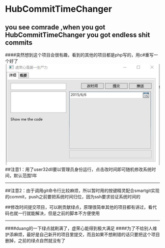 # HubCommitTimeChanger
## you see comrade ,when you got HubCommitTimeChanger you got endless shit commits
####突然想到这个项目会很有趣，看到的其他的项目都是php写的，用c#重写一个好了
![](https://github.com/megatontech/HubCommitTimeChanger/blob/master/running.jpg)
##注意1：用了user32dll要以管理员身份运行，点击改时间即可随机修改系统时间，默认范围1年
***
##注意2：由于调用git命令行比较麻烦，所以暂时用的按键精灵配合smartgit实现的commit，push之前要把系统时间归位，因为ssh要求验证系统时间的

##修改时间提交项目，可以刷贡献绿点，原理很简单其他的项目都有讲过，看代码也就一行就能解决，但是之前的脚本不方便使用
***
####duang的一下绿点就刷满了，虚荣心能得到极大满足
####为了不给别人维护添麻烦，最好是自己新开的项目里提交，而且如果不想刷错的话只要把这个项目删掉，之前的绿点自然就没有了
